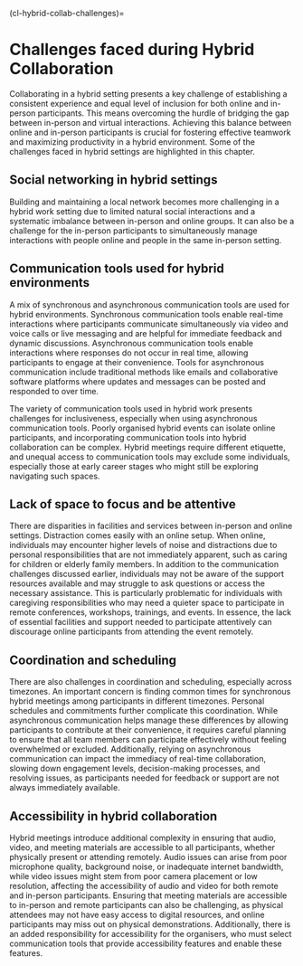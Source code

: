 (cl-hybrid-collab-challenges)=
# Challenges faced during Hybrid Collaboration

Collaborating in a hybrid setting presents a key challenge of establishing a consistent experience and equal level of inclusion for both online and in-person participants. 
This means overcoming the hurdle of bridging the gap between in-person and virtual interactions. 
Achieving this balance between online and in-person participants is crucial for fostering effective teamwork and maximizing productivity in a hybrid environment.
Some of the challenges faced in hybrid settings are highlighted in this chapter.

## Social networking in hybrid settings

Building and maintaining a local network becomes more challenging in a hybrid work setting due to limited natural social interactions and a systematic imbalance between in-person and online groups. 
It can also be a challenge for the in-person participants to simultaneously manage interactions with people online and people in the same in-person setting.

## Communication tools used for hybrid environments
A mix of synchronous and asynchronous communication tools are used for hybrid environments.
Synchronous communication tools enable real-time interactions where participants communicate simultaneously via video and voice calls or live messaging and are helpful for immediate feedback and dynamic discussions.
Asynchronous communication tools enable interactions where responses do not occur in real time, allowing participants to engage at their convenience. Tools for asynchronous communication include traditional methods like emails and collaborative software platforms where updates and messages can be posted and responded to over time.

The variety of communication tools used in hybrid work presents challenges for inclusiveness, especially when using asynchronous communication tools. Poorly organised hybrid events can isolate online participants, and incorporating communication tools into hybrid collaboration can be complex. Hybrid meetings require different etiquette, and unequal access to communication tools may exclude some individuals, especially those at early career stages who might still be exploring navigating such spaces.

## Lack of space to focus and be attentive
There are disparities in facilities and services between in-person and online settings.
Distraction comes easily with an online setup.
When online, individuals may encounter higher levels of noise and distractions due to personal responsibilities that are not immediately apparent, such as caring for children or elderly family members. 
In addition to the communication challenges discussed earlier, individuals may not be aware of the support resources available and may struggle to ask questions or access the necessary assistance.
This is particularly problematic for individuals with caregiving responsibilities who may need a quieter space to participate in remote conferences, workshops, trainings, and events. 
In essence, the lack of essential facilities and support needed to participate attentively can discourage online participants from attending the event remotely.

## Coordination and scheduling
There are also challenges in coordination and scheduling, especially across timezones. An important concern is finding common times for synchronous hybrid meetings among participants in different timezones. Personal schedules and commitments further complicate this coordination. While asynchronous communication helps manage these differences by allowing participants to contribute at their convenience, it requires careful planning to ensure that all team members can participate effectively without feeling overwhelmed or excluded. Additionally, relying on asynchronous communication can impact the immediacy of real-time collaboration, slowing down engagement levels, decision-making processes, and resolving issues, as participants needed for feedback or support are not always immediately available.  

## Accessibility in hybrid collaboration
Hybrid meetings introduce additional complexity in ensuring that audio, video, and meeting materials are accessible to all participants, whether physically present or attending remotely. Audio issues can arise from poor microphone quality, background noise, or inadequate internet bandwidth, while video issues might stem from poor camera placement or low resolution, affecting the accessibility of audio and video for both remote and in-person participants. Ensuring that meeting materials are accessible to in-person and remote participants can also be challenging, as physical attendees may not have easy access to digital resources, and online participants may miss out on physical demonstrations. Additionally, there is an added responsibility for accessibility for the organisers, who must select communication tools that provide accessibility features and enable these features.
